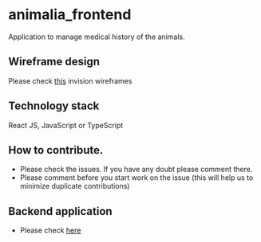 # animalia_frontend

Application to manage medical history of the animals.

## Wireframe design
Please check [this](https://isuruabeywardana968111.invisionapp.com/freehand/Animalia-s3wxPxDYO) invision wireframes 

## Technology stack

React JS, JavaScript or TypeScript

## How to contribute.

- Please check the issues. If you have any doubt please comment there.
- Please comment before you start work on the issue (this will help us to minimize duplicate contributions)

## Backend application

- Please check [here](https://github.com/GitHubExperts-LK/animalia)
